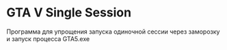 # GTA V Single Session
 Программа для упрощения запуска одиночной сессии через заморозку и запуск процесса GTA5.exe
